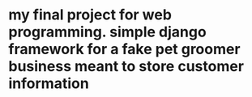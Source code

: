# my final project for web programming. simple django framework for a fake pet groomer business meant to store customer information
